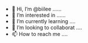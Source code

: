 - 👋 Hi, I’m @biilee ......
- 👀 I’m interested in ......
- 🌱 I’m currently learning ....
- 💞️ I’m looking to collaborat ....
- 📫 How to reach me ....

<!---
biilee/biilee is a ✨ special ✨ repository because its `README.md` (this file) appears on your GitHub profile.
You can click the Preview link to take a look at your changes.
--->
